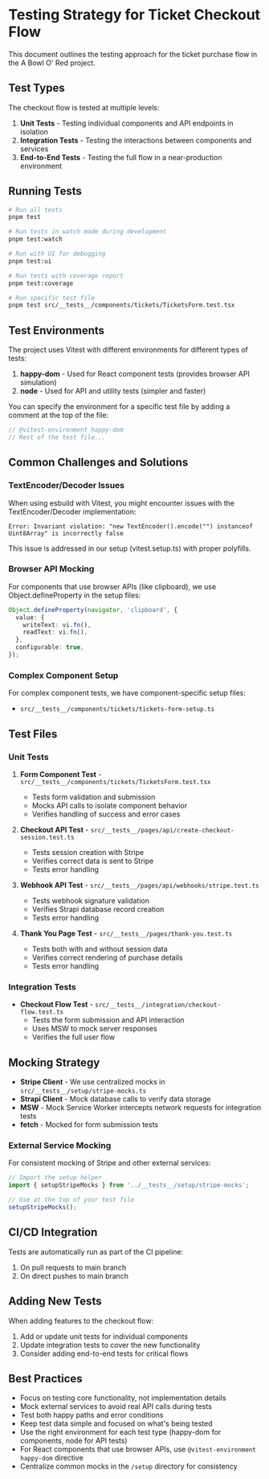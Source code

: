 # Testing Strategy for Ticket Checkout Flow

This document outlines the testing approach for the ticket purchase flow in the A Bowl O' Red project.

## Test Types

The checkout flow is tested at multiple levels:

1. **Unit Tests** - Testing individual components and API endpoints in isolation
2. **Integration Tests** - Testing the interactions between components and services
3. **End-to-End Tests** - Testing the full flow in a near-production environment

## Running Tests

```bash
# Run all tests
pnpm test

# Run tests in watch mode during development
pnpm test:watch

# Run with UI for debugging
pnpm test:ui

# Run tests with coverage report
pnpm test:coverage

# Run specific test file
pnpm test src/__tests__/components/tickets/TicketsForm.test.tsx
```

## Test Environments

The project uses Vitest with different environments for different types of tests:

1. **happy-dom** - Used for React component tests (provides browser API simulation)
2. **node** - Used for API and utility tests (simpler and faster)

You can specify the environment for a specific test file by adding a comment at the top of the file:

```typescript
// @vitest-environment happy-dom
// Rest of the test file...
```

## Common Challenges and Solutions

### TextEncoder/Decoder Issues

When using esbuild with Vitest, you might encounter issues with the TextEncoder/Decoder implementation:

```
Error: Invariant violation: "new TextEncoder().encode("") instanceof Uint8Array" is incorrectly false
```

This issue is addressed in our setup (vitest.setup.ts) with proper polyfills.

### Browser API Mocking

For components that use browser APIs (like clipboard), we use Object.defineProperty in the setup files:

```typescript
Object.defineProperty(navigator, 'clipboard', {
  value: {
    writeText: vi.fn(),
    readText: vi.fn(),
  },
  configurable: true,
});
```

### Complex Component Setup

For complex component tests, we have component-specific setup files:

- `src/__tests__/components/tickets/tickets-form-setup.ts`

## Test Files

### Unit Tests

1. **Form Component Test** - `src/__tests__/components/tickets/TicketsForm.test.tsx`

   - Tests form validation and submission
   - Mocks API calls to isolate component behavior
   - Verifies handling of success and error cases

2. **Checkout API Test** - `src/__tests__/pages/api/create-checkout-session.test.ts`

   - Tests session creation with Stripe
   - Verifies correct data is sent to Stripe
   - Tests error handling

3. **Webhook API Test** - `src/__tests__/pages/api/webhooks/stripe.test.ts`

   - Tests webhook signature validation
   - Verifies Strapi database record creation
   - Tests error handling

4. **Thank You Page Test** - `src/__tests__/pages/thank-you.test.ts`
   - Tests both with and without session data
   - Verifies correct rendering of purchase details
   - Tests error handling

### Integration Tests

- **Checkout Flow Test** - `src/__tests__/integration/checkout-flow.test.ts`
  - Tests the form submission and API interaction
  - Uses MSW to mock server responses
  - Verifies the full user flow

## Mocking Strategy

- **Stripe Client** - We use centralized mocks in `src/__tests__/setup/stripe-mocks.ts`
- **Strapi Client** - Mock database calls to verify data storage
- **MSW** - Mock Service Worker intercepts network requests for integration tests
- **fetch** - Mocked for form submission tests

### External Service Mocking

For consistent mocking of Stripe and other external services:

```typescript
// Import the setup helper
import { setupStripeMocks } from '../__tests__/setup/stripe-mocks';

// Use at the top of your test file
setupStripeMocks();
```

## CI/CD Integration

Tests are automatically run as part of the CI pipeline:

1. On pull requests to main branch
2. On direct pushes to main branch

## Adding New Tests

When adding features to the checkout flow:

1. Add or update unit tests for individual components
2. Update integration tests to cover the new functionality
3. Consider adding end-to-end tests for critical flows

## Best Practices

- Focus on testing core functionality, not implementation details
- Mock external services to avoid real API calls during tests
- Test both happy paths and error conditions
- Keep test data simple and focused on what's being tested
- Use the right environment for each test type (happy-dom for components, node for API tests)
- For React components that use browser APIs, use `@vitest-environment happy-dom` directive
- Centralize common mocks in the `/setup` directory for consistency
